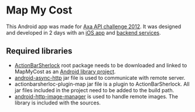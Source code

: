 # Map My Cost

This Android app was made for [Axa API challenge 2012](https://developer.axabanque.fr/concours). It was designed and developed in 2 days with an [iOS app](https://github.com/Ekito/mapMyCost-iOS) and [backend services](https://github.com/Ekito/mapMyCost-server).

## Required libraries

- [ActionBarSherlock](http://actionbarsherlock.com/) root package needs to be downloaded and linked to MapMyCost as an [Android library project](http://developer.android.com/guide/developing/projects/projects-eclipse.html#ReferencingLibraryProject).
- [android-async-http](http://loopj.com/android-async-http/) jar file is used to communicate with remote server.
- actionbarsherloc-plugin-map jar file is a plugin to ActionBarSherlock.
All jar files included in the project need to be added to the build path.
- [android-http-image-manager](http://code.google.com/p/android-http-image-manager/) is used to handle remote images. The library is included with the sources.